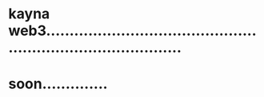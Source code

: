 # kayna web3..................................................................................
# soon..............
